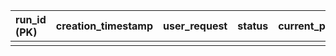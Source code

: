 | run_id (PK) | creation_timestamp  | user_request                                                                    | status | current_phase_id | current_stage_id | current_sub_stage_id | current_task_id |
| :---------- | :------------------ | :------------------------------------------------------------------------------ | :----- | :--------------- | :--------------- | :------------------- | :-------------- |
|             |                     |                                                                                 |        |                  |                  |                      |                 |
